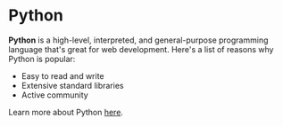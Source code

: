 # Python

**Python** is a high-level, interpreted, and general-purpose programming language that's great for web development. Here's a list of reasons why Python is popular:

- Easy to read and write
- Extensive standard libraries
- Active community

Learn more about Python [here](https://www.python.org/).
